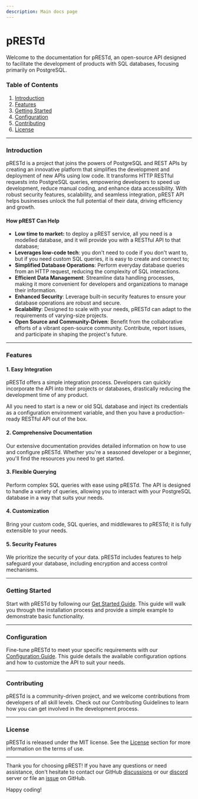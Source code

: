 ```yaml
---
description: Main docs page
---
```


# pRESTd

Welcome to the documentation for pRESTd, an open-source API designed to facilitate the development of products with SQL databases, focusing primarily on PostgreSQL.

### Table of Contents

1. [Introduction](./#introduction)
2. [Features](./#features)
3. [Getting Started](./#getting-started)
4. [Configuration](./#configuration)
5. [Contributing](./#contributing)
6. [License](./#license)

***

### Introduction

pRESTd is a project that joins the powers of PostgreSQL and REST APIs by creating an innovative platform that simplifies the development and deployment of new APIs using low code. It transforms HTTP RESTful requests into PostgreSQL queries, empowering developers to speed up development, reduce manual coding, and enhance data accessibility. With robust security features, scalability, and seamless integration, pREST API helps businesses unlock the full potential of their data, driving efficiency and growth.

#### How pREST Can Help

* **Low time to market:** to deploy a pREST service, all you need is a modelled database, and it will provide you with a RESTful API to that database;&#x20;
* **Leverages low-code tech**: you don't need to code if you don't want to, but if you need custom SQL queries, it is easy to create and connect to;
* **Simplified Database Operations**: Perform everyday database queries from an HTTP request, reducing the complexity of SQL interactions.
* **Efficient Data Management**: Streamline data handling processes, making it more convenient for developers and organizations to manage their information.
* **Enhanced Security**: Leverage built-in security features to ensure your database operations are robust and secure.
* **Scalability**: Designed to scale with your needs, pRESTd can adapt to the requirements of varying-size projects.
* **Open Source and Community-Driven**: Benefit from the collaborative efforts of a vibrant open-source community. Contribute, report issues, and participate in shaping the project's future.

***

### Features

#### 1. Easy Integration

pRESTd offers a simple integration process. Developers can quickly incorporate the API into their projects or databases, drastically reducing the development time of any product.&#x20;

All you need to start is a new or old SQL database and inject its credentials as a configuration environment variable, and then you have a production-ready RESTful API out of the box.

#### 2. Comprehensive Documentation

Our extensive documentation provides detailed information on how to use and configure pRESTd. Whether you're a seasoned developer or a beginner, you'll find the resources you need to get started.

#### 3. Flexible Querying

Perform complex SQL queries with ease using pRESTd. The API is designed to handle a variety of queries, allowing you to interact with your PostgreSQL database in a way that suits your needs.

#### 4. Customization

Bring your custom code, SQL queries, and middlewares to pRESTd; it is fully extensible to your needs.

#### 5. Security Features

We prioritize the security of your data. pRESTd includes features to help safeguard your database, including encryption and access control mechanisms.

***

### Getting Started

Start with pRESTd by following our [Get Started Guide](deployment/). This guide will walk you through the installation process and provide a simple example to demonstrate basic functionality.

***

### Configuration

Fine-tune pRESTd to meet your specific requirements with our [Configuration Guide](./#configuration). This guide details the available configuration options and how to customize the API to suit your needs.

***

### Contributing

pRESTd is a community-driven project, and we welcome contributions from developers of all skill levels. Check out our Contributing Guidelines to learn how you can get involved in the development process.

***

### License

pRESTd is released under the MIT license. See the [License](https://github.com/prest/prest/blob/main/LICENSE) section for more information on the terms of use.

***

Thank you for choosing pREST! If you have any questions or need assistance, don't hesitate to contact our GitHub [discussions](https://github.com/prest/prest/discussions) or our [discord](prestd/who-uses-prest.md) server or file an [issue](https://github.com/prest/prest/issues) on GitHub.&#x20;

Happy coding!
